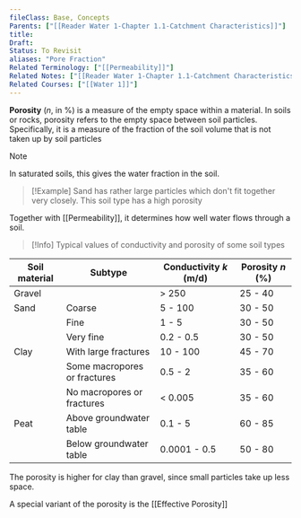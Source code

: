 ```yaml
---
fileClass: Base, Concepts
Parents: ["[[Reader Water 1-Chapter 1.1-Catchment Characteristics]]"]
title: 
Draft: 
Status: To Revisit
aliases: "Pore Fraction"
Related Terminology: ["[[Permeability]]"]
Related Notes: ["[[Reader Water 1-Chapter 1.1-Catchment Characteristics]]"]
Related Courses: ["[[Water 1]]"]
---
```

**Porosity** ($n$, in %) is a measure of the empty space within a material. In soils or rocks, porosity refers to the empty space between soil particles. Specifically, it is a measure of the fraction of the soil volume that is not taken up by soil particles

>[!Note]
>In saturated soils, this gives the water fraction in the soil. 

>[!Example]
>Sand has rather large particles which don't fit together very closely. This soil type has a high porosity

Together with [[Permeability]], it determines how well water flows through a soil.

>[!Info]
>Typical values of conductivity and porosity of some soil types
>
| Soil material | Subtype | Conductivity $k$ (m/d) | Porosity $n$ (%) |
| ---- | ---- | ---- | ---- |
| Gravel |  | > 250 | 25 - 40 |
| Sand | Coarse | 5 - 100 | 30 - 50 |
|  | Fine | 1 - 5 | 30 - 50 |
|  | Very fine | 0.2 - 0.5 | 30 - 50 |
| Clay | With large fractures | 10 - 100 | 45 - 70 |
|  | Some macropores or fractures | 0.5 - 2 | 35 - 60 |
|  | No macropores or fractures | < 0.005 | 35 - 60 |
| Peat | Above groundwater table | 0.1 - 5 | 60 - 85 |
|  | Below groundwater table | 0.0001 - 0.5 | 50 - 80 |

The porosity is higher for clay than gravel, since small particles take up less space. 

A special variant of the porosity is the [[Effective Porosity]]